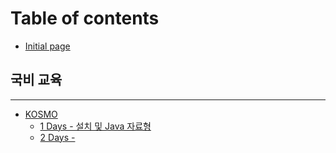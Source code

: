 # Table of contents

* [Initial page](README.md)

## 국비 교육 <a id="java-study"></a>

---

* [KOSMO](1-days/README.md)
  * [1 Days - 설치 및 Java 자료형](1-days/1-days-java.md)
  * [2 Days -](1-days/2-days.md)

